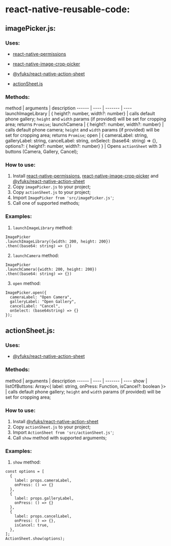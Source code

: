 # react-native-reusable-code:


## imagePicker.js:

### Uses:

* [react-native-permissions](https://github.com/yonahforst/react-native-permissions)

* [react-native-image-crop-picker](https://github.com/ivpusic/react-native-image-crop-picker)

* [@yfuks/react-native-action-sheet](https://github.com/yfuks/react-native-action-sheet)

* [actionSheet.js](actionSheet.js)

### Methods:

method | arguments | description
------ | ---- | ------- | ----
launchImageLibrary | { height?: number, width?: number} | calls default phone gallery; `height` and `width` params (if provided) will be set for cropping area; returns `Promise`;
launchCamera | { height?: number, width?: number} | calls default phone camera; `height` and `width` params (if provided) will be set for cropping area; returns `Promise`;
open | { cameraLabel: string, galleryLabel: string, cancelLabel: string, onSelect: (base64: string) => {}, options?: { height?: number, width?: number}
} | Opens `actionSheet` with 3 buttons (Camera, Gallery, Cancel);

### How to use:

1. Install [react-native-permissions](https://github.com/yonahforst/react-native-permissions), [react-native-image-crop-picker](https://github.com/ivpusic/react-native-image-crop-picker) and [@yfuks/react-native-action-sheet](https://github.com/yfuks/react-native-action-sheet)
2. Copy `imagePicker.js` to your project;
3. Copy `actionSheet.js` to your project;
4. Import `ImagePicker from 'src/imagePicker.js'`;
5. Call one of supported methods;

### Examples:

1. `launchImageLibrary` method:

```
ImagePicker
.launchImageLibrary({width: 200, height: 200})
.then((base64: string) => {})
```

2. `launchCamera` method:

```
ImagePicker
.launchCamera({width: 200, height: 200})
.then((base64: string) => {})
```

3. `open` method:

```
ImagePicker.open({
  cameraLabel: "Open Camera",
  galleryLabel: "Open Gallery",
  cancelLabel: "Cancel",
  onSelect: (base64string) => {}
});
```


## actionSheet.js:

### Uses:

* [@yfuks/react-native-action-sheet](https://github.com/yfuks/react-native-action-sheet)

### Methods:

method | arguments | description
------ | ---- | ------- | ----
show | listOfButtons: Array<{ label: string, onPress: Function, isCancel?: boolean }> | calls default phone gallery; `height` and `width` params (if provided) will be set for cropping area;

### How to use:

1. Install [@yfuks/react-native-action-sheet](https://github.com/yfuks/react-native-action-sheet)
2. Copy `actionSheet.js` to your project;
3. Import `ActionSheet from 'src/actionSheet.js'`;
4. Call `show` method with supported arguments;


### Examples:


1. `show` method:

```
const options = [
  {
    label: props.cameraLabel,
    onPress: () => {}
  },
  {
    label: props.galleryLabel,
    onPress: () => {}
  },
  {
    label: props.cancelLabel,
    onPress: () => {},
    isCancel: true,
  },
];
ActionSheet.show(options);
```